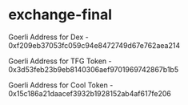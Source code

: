 # exchange-final

Goerli Address for Dex - 0xf209eb37053fc059c94e8472749d67e762aea214

Goerli Address for TFG Token - 0x3d53feb23b9eb8140306aef9701969742867b1b5

Goerli Address for Cool Token - 0x15c186a21daacef3932b1928152ab4af617fe206
